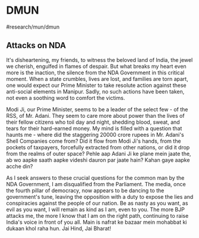 # DMUN
#research/mun/dmun

## Attacks on NDA
It's disheartening, my friends, to witness the beloved land of India, the jewel we cherish, engulfed in flames of despair. But what breaks my heart even more is the inaction, the silence from the NDA Government in this critical moment. When a state crumbles, lives are lost, and families are torn apart, one would expect our Prime Minister to take resolute action against these anti-social elements in Manipur. Sadly, no such actions have been taken, not even a soothing word to comfort the victims.

Modi Ji, our Prime Minister, seems to be a leader of the select few - of the RSS, of Mr. Adani. They seem to care more about power than the lives of their fellow citizens who toil day and night, shedding blood, sweat, and tears for their hard-earned money. My mind is filled with a question that haunts me - where did the staggering 20000 crore rupees in Mr. Adani's Shell Companies come from? Did it flow from Modi Ji's hands, from the pockets of taxpayers, forcefully extracted from other nations, or did it drop from the realms of outer space? Pehle aap Adani Ji ke plane mein jaate the, ab wo aapke saath aapke videshi dauron par jaate hain? Kahan gaye aapke acche din?

As I seek answers to these crucial questions for the common man by the NDA Government, I am disqualified from the Parliament. The media, once the fourth pillar of democracy, now appears to be dancing to the government's tune, leaving the opposition with a duty to expose the lies and conspiracies against the people of our nation. Be as nasty as you want, as evil as you want, I will remain as kind as I am, even to you. The more BJP attacks me, the more I know that I am on the right path, continuing to raise India's voice in front of you all. Main is nafrat ke bazaar mein mohabbat ki dukaan khol raha hun.  Jai Hind, Jai Bharat!
